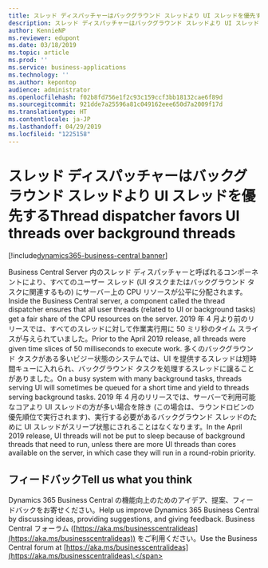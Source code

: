 ```yaml
---
title: スレッド ディスパッチャーはバックグラウンド スレッドより UI スレッドを優先する
description: スレッド ディスパッチャーはバックグラウンド スレッドより UI スレッドを優先する
author: KennieNP
ms.reviewer: edupont
ms.date: 03/18/2019
ms.topic: article
ms.prod: ''
ms.service: business-applications
ms.technology: ''
ms.author: kepontop
audience: administrator
ms.openlocfilehash: f02b8fd756e1f2c93c159ccf3bb18132cae6f89d
ms.sourcegitcommit: 921dde7a25596a81c049162eee650d7a2009f17d
ms.translationtype: HT
ms.contentlocale: ja-JP
ms.lasthandoff: 04/29/2019
ms.locfileid: "1225158"
---
```

# <a name="thread-dispatcher-favors-ui-threads-over-background-threads"></a><span data-ttu-id="02508-103">スレッド ディスパッチャーはバックグラウンド スレッドより UI スレッドを優先する</span><span class="sxs-lookup"><span data-stu-id="02508-103">Thread dispatcher favors UI threads over background threads</span></span>

[!include[dynamics365-business-central banner](../includes/dynamics365-business-central.md)]

<span data-ttu-id="02508-104">Business Central Server 内のスレッド ディスパッチャーと呼ばれるコンポーネントにより、すべてのユーザー スレッド (UI タスクまたはバックグラウンド タスクに関連するもの) にサーバー上の CPU リソースが公平に分配されます。</span><span class="sxs-lookup"><span data-stu-id="02508-104">Inside the Business Central server, a component called the thread dispatcher ensures that all user threads (related to UI or background tasks) get a fair share of the CPU resources on the server.</span></span> <span data-ttu-id="02508-105">2019 年 4 月より前のリリースでは、すべてのスレッドに対して作業実行用に 50 ミリ秒のタイム スライスが与えられていました。</span><span class="sxs-lookup"><span data-stu-id="02508-105">Prior to the April 2019 release, all threads were given time slices of 50 milliseconds to execute work.</span></span> <span data-ttu-id="02508-106">多くのバックグラウンド タスクがある多いビジー状態のシステムでは、UI を提供するスレッドは短時間キューに入れられ、バックグラウンド タスクを処理するスレッドに譲ることがありました。</span><span class="sxs-lookup"><span data-stu-id="02508-106">On a busy system with many background tasks, threads serving UI will sometimes be queued for a short time and yield to threads serving background tasks.</span></span> <span data-ttu-id="02508-107">2019 年 4 月のリリースでは、サーバーで利用可能なコアより UI スレッドの方が多い場合を除き (この場合は、ラウンドロビンの優先順位で実行されます)、実行する必要があるバックグラウンド スレッドのために UI スレッドがスリープ状態にされることはなくなります。</span><span class="sxs-lookup"><span data-stu-id="02508-107">In the April 2019 release, UI threads will not be put to sleep because of background threads that need to run, unless there are more UI threads than cores available on the server, in which case they will run in a round-robin priority.</span></span>

## <a name="tell-us-what-you-think"></a><span data-ttu-id="02508-108">フィードバック</span><span class="sxs-lookup"><span data-stu-id="02508-108">Tell us what you think</span></span>
<span data-ttu-id="02508-109">Dynamics 365 Business Central の機能向上のためのアイデア、提案、フィードバックをお寄せください。</span><span class="sxs-lookup"><span data-stu-id="02508-109">Help us improve Dynamics 365 Business Central by discussing ideas, providing suggestions, and giving feedback.</span></span> <span data-ttu-id="02508-110">Business Central フォーラム ([https://aka.ms/businesscentralideas](https://aka.ms/businesscentralideas)) をご利用ください。</span><span class="sxs-lookup"><span data-stu-id="02508-110">Use the Business Central forum at [https://aka.ms/businesscentralideas](https://aka.ms/businesscentralideas).</span></span>
